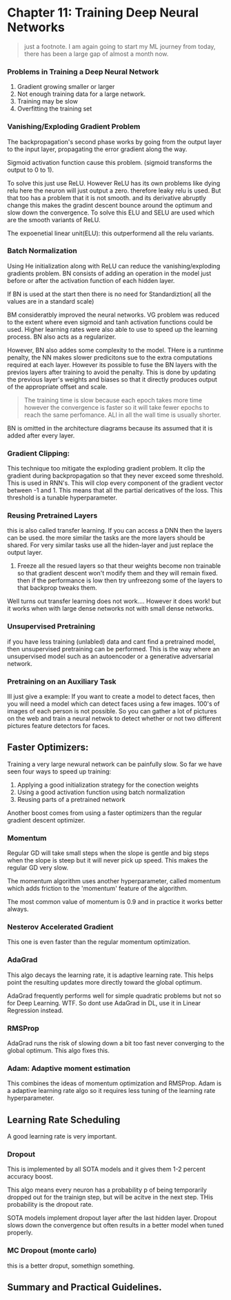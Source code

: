 # Chapter 11: Training Deep Neural Networks
> just a footnote. I am again going to start my ML journey from today, there has been a large gap of almost a month now.

### Problems in Training a Deep Neural Network
1. Gradient growing smaller or larger
2. Not enough training data for a large network.
3. Training may be slow
4. Overfitting the training set 


### Vanishing/Exploding Gradient Problem
The backpropagation's second phase works by going from the output layer to the input layer, propagating the error gradient along the way. 

Sigmoid activation function cause this problem. (sigmoid transforms the output to 0 to 1). 

To solve this just use ReLU. However ReLU has its own problems like dying relu here the neuron will just output a zero. therefore leaky relu is used. But that too has a problem that it is not smooth. and its derivative abruptly change this makes the gradint descent bounce around the optimum and slow down the convergence.  To solve this ELU and SELU are used which are the smooth variants of ReLU.

The expoenetial linear unit(ELU):
this outperformend all the relu variants.

### Batch Normalization
Using He initialization along with ReLU can reduce the vanishing/exploding gradients problem. 
BN consists of adding an operation in the model just before or after the activation function of each hidden layer.

If BN is used at the start then there is no need for Standardiztion( all the values are in a standard scale)

BM consideratbly improved the neural networks. VG problem was reduced to the extent where even sigmoid and tanh activation functions could be used. Higher learning rates were also able to use to speed up the learning process. BN also acts as a regularizer. 

However, BN also addes some complexity to the model. THere is a runtinme penalty, the NN makes slower predicitons sue to the extra computations required at each layer. However its possible to fuse the BN layers with the previos layers after training to avoid the penalty. This is done by updating the previous layer's weights and biases so that it directly produces output of the appropriate offset and scale.

> The training time is slow because each epoch takes more time however the convergence is faster so it will take fewer epochs to reach the same perfomance. ALl in all the wall time is usually shorter. 

BN is omitted in the architecture diagrams because its assumed that it is added after every layer. 

### Gradient Clipping:

This technique too mitigate the exploding gradient problem. It clip the gradient during backpropagation so that they never exceed some threshold. This is used in RNN's. This will clop every component of the gradient vector between -1 and 1. This means that all the partial dericatives of the loss. This threshold is a tunable hyperparameter. 

### Reusing Pretrained Layers

this is also called transfer learning. If you can access a DNN then the layers can be used. the more similar the tasks are the more layers should be shared. For very similar tasks use all the hiden-layer and just replace the output layer. 

1. Freeze all the resued layers so that theur weights become non trainable so that gradient descent won't modify them and they will remain fixed. then if the performance is low then try unfreezong some of the layers to that backprop tweaks them.

Well turns out transfer learning does not work....
However it does work! but it works when with large dense networks not with small dense networks.

### Unsupervised Pretraining

if you have less training (unlabled) data and cant find a pretrained model, then unsupervised pretraining can be performed. This is the way where an unsupervised model such as an autoencoder or a generative adversarial network.

### Pretraining on an Auxiliary Task
Ill just give a example: If you want to create a model to detect faces, then you will need a model which can detect faces using a few images. 100's of images of each person is not possible. So you can gather a lot of pictures on the web and train a neural netwok to detect whether or not two different pictures feature detectors for faces.


## Faster Optimizers:

Training a very large newural network can be painfully slow. So far we have seen four ways to speed up training:

1. Applying a good initialization strategy for the conection weights
2. Using a good activation function using batch normalization
3. Reusing parts of a pretrained network

Another boost comes from using a faster optimizers than the regular gradient descent optimizer.

### Momentum

Regular GD will take small steps when the slope is gentle and big steps when the slope is steep but it will never pick up speed.  This makes the regular GD very slow.

The momentum algorithm uses another hyperparameter, called momentum which adds friction to the 'momentum' feature of the algorithm. 

The most common value of momentum is 0.9 and in practice it works better always.

### Nesterov Accelerated Gradient

This one is even faster than the regular momentum optimization.

### AdaGrad

This algo decays the learning rate, it is adaptive learning rate. This helps point the resulting updates more directly toward the global optimum. 

AdaGrad frequently performs well for simple quadratic problems but not so for Deep Learning. WTF. So dont use AdaGrad in DL, use it in Linear Regression instead.

### RMSProp

AdaGrad runs the risk of slowing down a bit too fast never converging to the global optimum. This algo fixes this. 

### Adam: Adaptive moment estimation

This combines the ideas of momentum optimization and RMSProp. Adam is a adaptive learning rate algo so it requires less tuning of the learning rate hyperparameter. 

## Learning Rate Scheduling

A good learning rate is very important.

### Dropout 
This is implemented by all SOTA models and it gives them 1-2 percent accuracy boost.

This algo means every neuron has a probability p of being temporarily dropped out for the trainign step, but will be acitve in the next step. THis probability is the dropout rate.

SOTA models implement dropout layer after the last hidden layer.
Dropout slows down the convergence but often results in a better model when tuned properly.

### MC Dropout (monte carlo)

this is a better droput, somethign something.

## Summary and Practical Guidelines.














